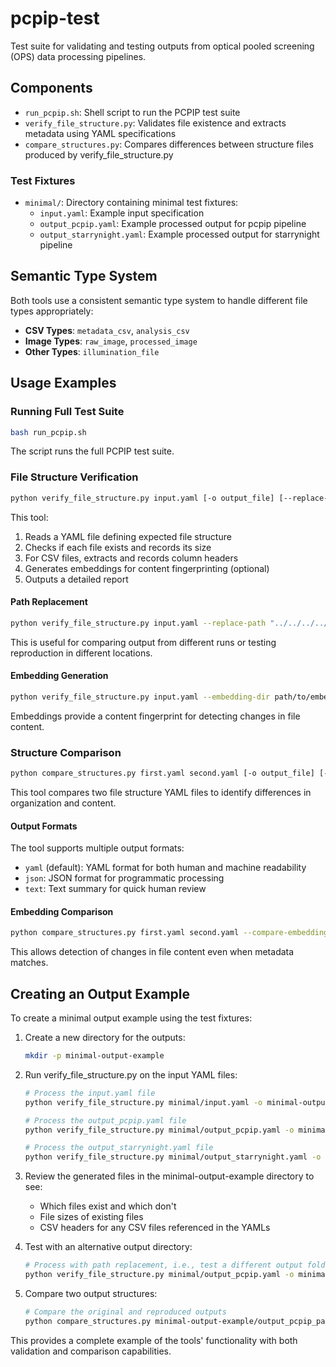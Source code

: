 # pcpip-test

Test suite for validating and testing outputs from optical pooled screening (OPS) data processing pipelines.

## Components

- `run_pcpip.sh`: Shell script to run the PCPIP test suite
- `verify_file_structure.py`: Validates file existence and extracts metadata using YAML specifications
- `compare_structures.py`: Compares differences between structure files produced by verify_file_structure.py

### Test Fixtures

- `minimal/`: Directory containing minimal test fixtures:
  - `input.yaml`: Example input specification
  - `output_pcpip.yaml`: Example processed output for pcpip pipeline
  - `output_starrynight.yaml`: Example processed output for starrynight pipeline

## Semantic Type System

Both tools use a consistent semantic type system to handle different file types appropriately:

- **CSV Types**: `metadata_csv`, `analysis_csv`
- **Image Types**: `raw_image`, `processed_image`
- **Other Types**: `illumination_file`

## Usage Examples

### Running Full Test Suite

```bash
bash run_pcpip.sh
```

The script runs the full PCPIP test suite.

### File Structure Verification

```bash
python verify_file_structure.py input.yaml [-o output_file] [--replace-path OLD_PATH NEW_PATH] [--embedding-dir DIR]
```

This tool:
1. Reads a YAML file defining expected file structure
2. Checks if each file exists and records its size
3. For CSV files, extracts and records column headers
4. Generates embeddings for content fingerprinting (optional)
5. Outputs a detailed report

#### Path Replacement

```bash
python verify_file_structure.py input.yaml --replace-path "../../../../scratch/pcpip_example_output" "../../../../scratch/reproduce_pcpip_example_output"
```

This is useful for comparing output from different runs or testing reproduction in different locations.

#### Embedding Generation

```bash
python verify_file_structure.py input.yaml --embedding-dir path/to/embeddings
```

Embeddings provide a content fingerprint for detecting changes in file content.

### Structure Comparison

```bash
python compare_structures.py first.yaml second.yaml [-o output_file] [--output-format FORMAT] [--compare-embeddings]
```

This tool compares two file structure YAML files to identify differences in organization and content.

#### Output Formats

The tool supports multiple output formats:
- `yaml` (default): YAML format for both human and machine readability
- `json`: JSON format for programmatic processing
- `text`: Text summary for quick human review

#### Embedding Comparison

```bash
python compare_structures.py first.yaml second.yaml --compare-embeddings --tolerance 0.01
```

This allows detection of changes in file content even when metadata matches.

## Creating an Output Example

To create a minimal output example using the test fixtures:

1. Create a new directory for the outputs:
   ```bash
   mkdir -p minimal-output-example
   ```

2. Run verify_file_structure.py on the input YAML files:
   ```bash
   # Process the input.yaml file
   python verify_file_structure.py minimal/input.yaml -o minimal-output-example/input_parsed.yaml

   # Process the output_pcpip.yaml file
   python verify_file_structure.py minimal/output_pcpip.yaml -o minimal-output-example/output_pcpip_parsed.yaml

   # Process the output_starrynight.yaml file
   python verify_file_structure.py minimal/output_starrynight.yaml -o minimal-output-example/output_starrynight_parsed.yaml
   ```

3. Review the generated files in the minimal-output-example directory to see:
   - Which files exist and which don't
   - File sizes of existing files
   - CSV headers for any CSV files referenced in the YAMLs

4. Test with an alternative output directory:
   ```bash
   # Process with path replacement, i.e., test a different output folder
   python verify_file_structure.py minimal/output_pcpip.yaml -o minimal-output-example/reproduce_output_pcpip_parsed.yaml --replace-path "../../../../scratch/pcpip_example_output" "../../../../scratch/reproduce_pcpip_example_output"
   ```

5. Compare two output structures:
   ```bash
   # Compare the original and reproduced outputs
   python compare_structures.py minimal-output-example/output_pcpip_parsed.yaml minimal-output-example/reproduce_output_pcpip_parsed.yaml -o comparison.yaml
   ```

This provides a complete example of the tools' functionality with both validation and comparison capabilities.
